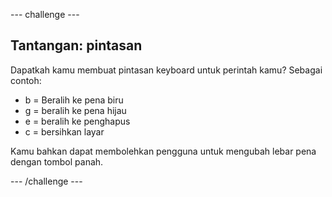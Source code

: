 \--- challenge \---

## Tantangan: pintasan

Dapatkah kamu membuat pintasan keyboard untuk perintah kamu? Sebagai contoh:

+ b = Beralih ke pena biru
+ g = beralih ke pena hijau
+ e = beralih ke penghapus
+ c = bersihkan layar

Kamu bahkan dapat membolehkan pengguna untuk mengubah lebar pena dengan tombol panah.

\--- /challenge \---